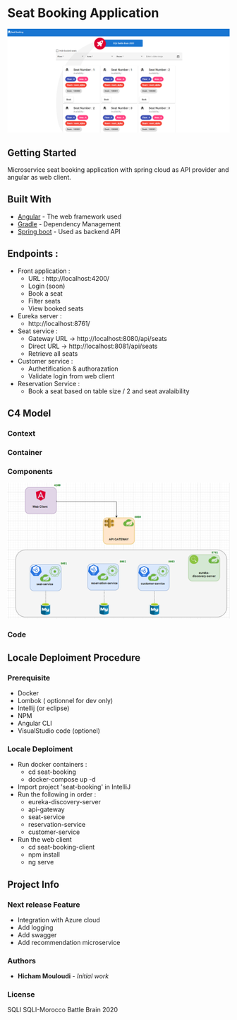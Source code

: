 # Seat Booking Application
![ui](https://raw.githubusercontent.com/hmouloudi/battlebrain2020/master/content/images/ui.PNG)

## Getting Started

Microservice seat booking application with spring cloud as API provider and angular as web client.

## Built With

* [Angular](https://angular.io/) - The web framework used
* [Gradle](https://maven.apache.org/) - Dependency Management
* [Spring boot](https://spring.io/) - Used as backend API

## Endpoints : 
* Front application :
  * URL : http://localhost:4200/
  * Login (soon)
  * Book a seat
  * Filter seats
  * View booked seats
* Eureka server : 
  * http://localhost:8761/
* Seat service : 
  * Gateway URL  -> http://localhost:8080/api/seats 
  * Direct URL -> http://localhost:8081/api/seats
  * Retrieve all seats
* Customer service : 
  * Authetification & authorazation
  * Validate login from web client
* Reservation Service : 
  *  Book a seat based on table size / 2 and seat avalaibility
  
## C4 Model

### Context

### Container

### Components
![components](https://raw.githubusercontent.com/hmouloudi/battlebrain2020/master/content/images/component-architecture.PNG)

### Code
  

## Locale Deploiment Procedure


### Prerequisite
* Docker
* Lombok ( optionnel for dev only)
* Intellij (or eclipse)
* NPM
* Angular CLI
* VisualStudio code (optionel)

### Locale Deploiment
* Run docker containers :
  * cd seat-booking
  * docker-compose up -d
* Import project 'seat-booking' in IntelliJ
* Run the following in order :
  * eureka-discovery-server
  * api-gateway
  * seat-service
  * reservation-service
  * customer-service
* Run the web client
  * cd seat-booking-client
  * npm install
  * ng serve
 
## Project Info
### Next release Feature

- Integration with Azure cloud
- Add logging 
- Add swagger
- Add recommendation microservice 

### Authors

* **Hicham Mouloudi** - *Initial work*

### License

SQLI SQLI-Morocco Battle Brain 2020
